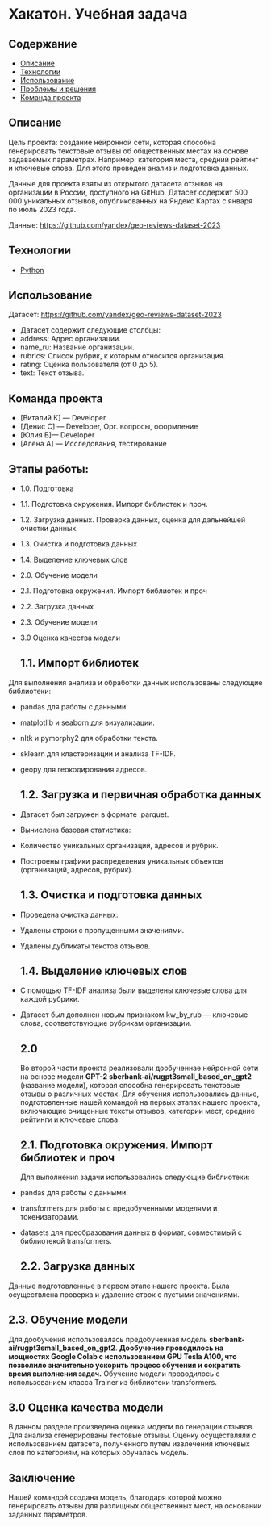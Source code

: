# Хакатон. Учебная задача
## Содержание
- [Описание](#описание)
- [Технологии](#технологии)
- [Использование](#использование)
- [Проблемы и решения](#возможные-проблемы-и-их-решения)
- [Команда проекта](#команда-проекта)

## Описание
Цель проекта: создание нейронной сети, которая способна генерировать текстовые отзывы об общественных местах на основе задаваемых параметрах. Например: категория места, средний рейтинг и ключевые слова. 
Для этого проведен анализ и подготовка данных.

Данные для проекта взяты из открытого датасета отзывов на организации в России, доступного на GitHub. Датасет содержит 500 000 уникальных отзывов, опубликованных на Яндекс Картах с января по июль 2023 года.

Данные: https://github.com/yandex/geo-reviews-dataset-2023

## Технологии
- [Python](https://www.python.org/)

## Использование
Датасет: https://github.com/yandex/geo-reviews-dataset-2023
- Датасет содержит следующие столбцы:
- address: Адрес организации.
- name_ru: Название организации.
- rubrics: Список рубрик, к которым относится организация.
- rating: Оценка пользователя (от 0 до 5).
- text: Текст отзыва.

## Команда проекта
- [Виталий К] — Developer
- [Денис С] — Developer, Орг. вопросы, оформление
- [Юлия Б]— Developer
- [Алёна А] — Исследования, тестирование

## Этапы работы:
- 1.0. Подготовка   
- 1.1. Подготовка окружения. Импорт библиотек и проч.
- 1.2. Загрузка данных. Проверка данных, оценка для дальнейшей очистки данных.
- 1.3. Очистка и подготовка данных
- 1.4. Выделение ключевых слов
- 2.0. Обучение модели
- 2.1. Подготовка окружения. Импорт библиотек и проч
- 2.2. Загрузка данных
- 2.3. Обучение модели
- 3.0 Оценка качества модели

  ## 1.1. Импорт библиотек
Для выполнения анализа и обработки данных использованы следующие библиотеки:
- pandas для работы с данными.
- matplotlib и seaborn для визуализации.
- nltk и pymorphy2 для обработки текста.
- sklearn для кластеризации и анализа TF-IDF.
- geopy для геокодирования адресов.

  ## 1.2. Загрузка и первичная обработка данных
- Датасет был загружен в формате .parquet.
- Вычислена базовая статистика:
- Количество уникальных организаций, адресов и рубрик.
- Построены графики распределения уникальных объектов (организаций, адресов, рубрик).

  ## 1.3. Очистка и подготовка данных
- Проведена очистка данных:
- Удалены строки с пропущенными значениями.
- Удалены дубликаты текстов отзывов.

  ## 1.4. Выделение ключевых слов
- С помощью TF-IDF анализа были выделены ключевые слова для каждой рубрики.
- Датасет был дополнен новым признаком kw_by_rub — ключевые слова, соответствующие рубрикам организации.

  ## 2.0 
  Во второй части проекта реализовали дообученнае нейронной сети на основе модели **GPT-2 sberbank-ai/rugpt3small_based_on_gpt2** (название модели), которая способна генерировать текстовые отзывы о различных местах.
  Для обучения использовались данные, подготовленные нашей командой на первых этапах нашего проекта, включающие очищенные тексты отзывов, категории мест, средние рейтинги и ключевые слова.

  ## 2.1. Подготовка окружения. Импорт библиотек и проч
  Для выполнения задачи использовались следующие библиотеки:
- pandas для работы с данными.
- transformers для работы с предобученными моделями и токенизаторами.
- datasets для преобразования данных в формат, совместимый с библиотекой transformers.

  ## 2.2. Загрузка данных
Данные подготовленные в первом этапе нашего проекта.
Была осуществлена проверка и удаление строк с пустыми значениями.

 ## 2.3. Обучение модели
Для дообучения использовалась предобученная модель **sberbank-ai/rugpt3small_based_on_gpt2**. **Дообучение проводилось на мощностях Google Colab с использованием GPU Tesla A100, что позволило значительно ускорить процесс обучения и сократить время выполнения задач.**
Обучение модели проводилось с использованием класса Trainer из библиотеки transformers.

## 3.0 Оценка качества модели
В данном разделе произведена оценка модели по генерации отзывов. Для анализа сгенерированы тестовые отзывы. 
Оценку осуществляли с использованием датасета, полученного путем извлечения ключевых слов по категориям, на которых обучалась модель.

## Заключение
Нашей командой создана модель, благодаря которой можно генерировать отзывы для разлищных общественных мест, на основании заданных параметров.


